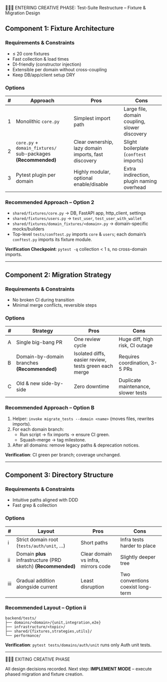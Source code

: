 🎨🎨🎨 ENTERING CREATIVE PHASE: Test-Suite Restructure – Fixture & Migration Design

## Component 1: Fixture Architecture

### Requirements & Constraints
- ≤ 20 core fixtures
- Fast collection & load times
- DI-friendly (constructor injection)
- Extensible per domain without cross-coupling
- Keep DB/app/client setup DRY

### Options
| # | Approach | Pros | Cons |
|---|----------|------|------|
|1|Monolithic `core.py`|Simplest import path|Large file, domain coupling, slower discovery|
|2|`core.py` + `domain_fixtures/` sub-packages **(Recommended)**|Clear ownership, lazy domain imports, fast discovery|Slight boilerplate (`conftest` imports)|
|3|Pytest plugin per domain|Highly modular, optional enable/disable|Extra indirection, plugin naming overhead|

### Recommended Approach – Option 2
- `shared/fixtures/core.py` → DB, FastAPI app, http_client, settings
- `shared/fixtures/users.py` → `test_user`, `test_user_with_wallet`
- `shared/fixtures/domain_fixtures/<domain>.py` → domain-specific mocks/builders
- Top-level `tests/conftest.py` imports `core` & `users`; each domain’s `conftest.py` imports its fixture module.

**Verification Checkpoint**: `pytest -q` collection < 1 s, no cross-domain imports.

---

## Component 2: Migration Strategy

### Requirements & Constraints
- No broken CI during transition
- Minimal merge conflicts, reversible steps

### Options
| # | Strategy | Pros | Cons |
|---|----------|------|------|
|A|Single big-bang PR|One review cycle|Huge diff, high risk, CI outage|
|B|Domain-by-domain branches **(Recommended)**|Isolated diffs, easier review, tests green each merge|Requires coordination, 3-5 PRs|
|C|Old & new side-by-side|Zero downtime|Duplicate maintenance, slower tests|

### Recommended Approach – Option B
1. Helper: `invoke migrate_tests --domain <name>` (moves files, rewrites imports).
2. For each domain branch:
   - Run script → fix imports → ensure CI green.
   - Squash-merge → tag milestone.
3. After all domains: remove legacy paths & deprecation notices.

**Verification**: CI green per branch; coverage unchanged.

---

## Component 3: Directory Structure

### Requirements & Constraints
- Intuitive paths aligned with DDD
- Fast grep & collection

### Options
| # | Layout | Pros | Cons |
|---|--------|------|------|
|i|Strict domain root (`tests/auth/unit`, …)|Short paths|Infra tests harder to place|
|ii|Domain **plus** infrastructure (PRD sketch) **(Recommended)**|Clear domain vs infra, mirrors code|Slightly deeper tree|
|iii|Gradual addition alongside current|Least disruption|Two conventions coexist long-term|

### Recommended Layout – Option ii
```
backend/tests/
├── domains/<domain>/{unit,integration,e2e}
├── infrastructure/<topic>/
├── shared/{fixtures,strategies,utils}/
└── performance/
```

**Verification**: `pytest tests/domains/auth/unit` runs only Auth unit tests.

---

🎨🎨🎨 EXITING CREATIVE PHASE

All design decisions recorded. Next step: **IMPLEMENT MODE** – execute phased migration and fixture creation. 